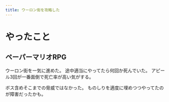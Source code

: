 ```yaml
---
title: ウーロン街を攻略した
---
```


# やったこと

## ペーパーマリオRPG

ウーロン街を一気に進めた。
途中適当にやってたら何回か死んでいた。
アピール3回が一番面倒で死亡率が高い気がする。

ボス含めそこまでの脅威ではなかった。
ものしりを適度に埋めつつやってたのが障害だったかも。
